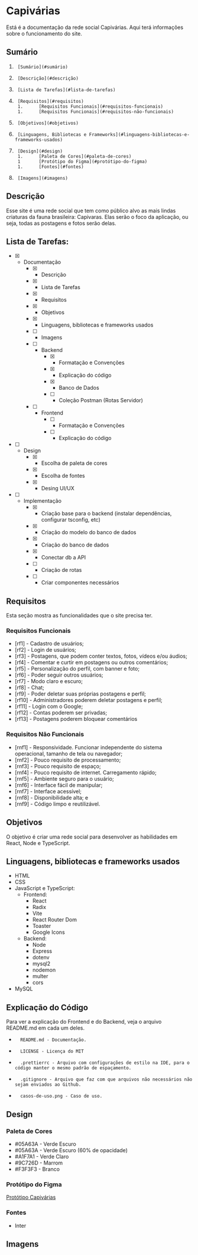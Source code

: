 # Capivárias

Está é a documentação da rede social Capivárias. Aqui terá informações sobre o funcionamento do site.

## Sumário

1.      [Sumário](#sumário)
1.      [Descrição](#descrição)
1.      [Lista de Tarefas](#lista-de-tarefas)
1.      [Requisitos](#requisitos)
        1.      [Requisitos Funcionais](#requisitos-funcionais)
        1.      [Requisitos Funcionais](#requisitos-não-funcionais)
1.      [Objetivos](#objetivos)
1.      [Linguagens, Bibliotecas e Frameworks](#linguagens-bibliotecas-e-frameworks-usados)
1.      [Design](#design)
        1.      [Paleta de Cores](#paleta-de-cores)
        1       [Protótipo do Figma](#protótipo-do-figma)
        1.      [Fontes](#fontes)
1.      [Imagens](#imagens)

## Descrição

Esse site é uma rede social que tem como público alvo as mais lindas criaturas da fauna brasileira: Capivaras. Elas serão o foco da aplicação, ou seja, todas as postagens e fotos serão delas.

## Lista de Tarefas:

-   [x] -   Documentação
        -   [x] -   Descrição
        -   [x] -   Lista de Tarefas
        -   [x] -   Requisitos
        -   [x] -   Objetivos
        -   [x] -   Linguagens, bibliotecas e frameworks usados
        -   [ ] -   Imagens
        -   [ ] -   Backend
                -   [x] -   Formatação e Convenções
                -   [x] -   Explicação do código
                -   [x] -   Banco de Dados
                -   [ ] -   Coleção Postman (Rotas Servidor)
        -   [ ] -   Frontend
                -   [ ] -   Formatação e Convenções
                -   [ ] -   Explicação do código
-   [ ] -   Design
        -   [x] -   Escolha de paleta de cores
        -   [x] -   Escolha de fontes
        -   [x] -   Desing UI/UX
-   [ ] -   Implementação
        -   [x] -   Criação base para o backend (instalar dependências, configurar tsconfig, etc)
        -   [x] -   Criação do modelo do banco de dados
        -   [x] -   Criação do banco de dados
        -   [x] -   Conectar db a API
        -   [ ] -   Criação de rotas
        -   [ ] -   Criar componentes necessários

## Requisitos

Esta seção mostra as funcionalidades que o site precisa ter.

### Requisitos Funcionais

-   [rf1] - Cadastro de usuários;
-   [rf2] - Login de usuários;
-   [rf3] - Postagens, que podem conter textos, fotos, vídeos e/ou áudios;
-   [rf4] - Comentar e curtir em postagens ou outros comentários;
-   [rf5] - Personalização do perfil, com banner e foto;
-   [rf6] - Poder seguir outros usuários;
-   [rf7] - Modo claro e escuro;
-   [rf8] - Chat;
-   [rf9] - Poder deletar suas próprias postagens e perfil;
-   [rf10] - Administradores poderem deletar postagens e perfil;
-   [rf11] - Login com o Google;
-   [rf12] - Contas poderem ser privadas;
-   [rf13] - Postagens poderem bloquear comentários

### Requisitos Não Funcionais

-   [rnf1] - Responsividade. Funcionar independente do sistema operacional, tamanho de tela ou navegador;
-   [rnf2] - Pouco requisito de processamento;
-   [rnf3] - Pouco requisito de espaço;
-   [rnf4] - Pouco requisito de internet. Carregamento rápido;
-   [rnf5] - Ambiente seguro para o usuário;
-   [rnf6] - Interface fácil de manipular;
-   [rnf7] - Interface acessível;
-   [rnf8] - Disponibilidade alta; e
-   [rnf9] - Código limpo e reutilizável.

## Objetivos

O objetivo é criar uma rede social para desenvolver as habilidades em React, Node e TypeScript.

## Linguagens, bibliotecas e frameworks usados

-   HTML
-   CSS
-   JavaScript e TypeScript:
    -   Frontend:
        -   React
        -   Radix
        -   Vite
        -   React Router Dom
        -   Toaster
        -   Google Icons
    -   Backend:
        -   Node
        -   Express
        -   dotenv
        -   mysql2
        -   nodemon
        -   multer
        -   cors
-   MySQL

## Explicação do Código

Para ver a explicação do Frontend e do Backend, veja o arquivo README.md em cada um deles.
-       README.md - Documentação.
-       LICENSE - Licença do MIT
-       .prettierrc - Arquivo com configurações de estilo na IDE, para o código manter o mesmo padrão de espaçamento.
-       .gitignore - Arquivo que faz com que arquivos não necessários não sejam enviados ao Github.
-       casos-de-uso.png - Caso de uso.

## Design

### Paleta de Cores

-   #05A63A - Verde Escuro
-   #05A63A - Verde Escuro (60% de opacidade)
-   #A1F7A1 - Verde Claro
-   #9C726D - Marrom
-   #F3F3F3 - Branco

### Protótipo do Figma

[Protótipo Capivárias](https://www.figma.com/design/zIXzGiK1hOajPYg1ZHgwvv/Capivarias?node-id=0-1&t=WYirm8OJps1h4PBQ-1)

### Fontes

-   Inter

## Imagens
